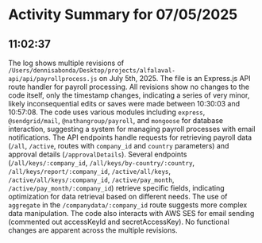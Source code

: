 # Activity Summary for 07/05/2025

## 11:02:37
The log shows multiple revisions of `/Users/dennisabonda/Desktop/projects/alfalaval-api/api/payrollprocess.js` on July 5th, 2025.  The file is an Express.js API route handler for payroll processing.  All revisions show no changes to the code itself, only the timestamp changes, indicating a series of very minor, likely inconsequential edits or saves were made between 10:30:03 and 10:57:08.  The code uses various modules including `express`, `@sendgrid/mail`, `@nathangroup/payroll`, and `mongoose` for database interaction, suggesting a system for managing payroll processes with email notifications.  The API endpoints handle requests for retrieving payroll data (`/all`, `/active`, routes with `company_id` and `country` parameters) and approval details (`/approvalDetails`).  Several endpoints (`/all/keys/:company_id`, `/all/keys/by-country/:country`, `/all/keys/report/:company_id`, `/active/all/keys`, `/active/all/keys/:company_id`, `/active/pay_month`, `/active/pay_month/:company_id`) retrieve specific fields, indicating optimization for data retrieval based on different needs.  The use of `aggregate` in the `/companydata/:company_id` route suggests more complex data manipulation.  The code also interacts with AWS SES for email sending (commented out accessKeyId and secretAccessKey).  No functional changes are apparent across the multiple revisions.

